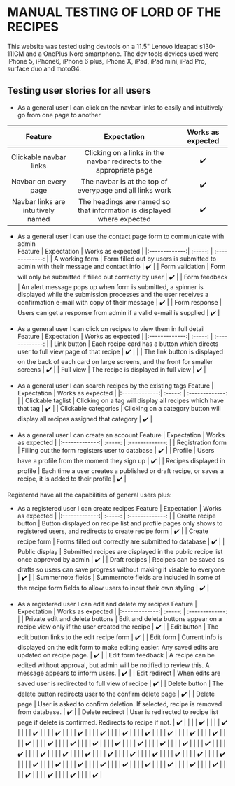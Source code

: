 # MANUAL TESTING OF LORD OF THE RECIPES

This website was tested using devtools on a 11.5" Lenovo ideapad s130-11IGM and a OnePlus Nord smartphone.
The dev tools devices used were iPhone 5, iPhone6, iPhone 6 plus, iPhone X, iPad, iPad mini, iPad Pro, surface duo and motoG4.

## Testing user stories for all users

* As a general user I can click on the navbar links to easily and intuitively go from one page to another

 Feature  | Expectation  | Works as expected |
|:-------------:| :-----: | :-------------: |
| Clickable navbar links | Clicking on a links in the navbar redirects to the appropriate page | :heavy_check_mark: |
| Navbar on every page | The navbar is at the top of everypage and all links work | :heavy_check_mark: |
| Navbar links are intuitively named | The headings are named so that information is displayed where expected | :heavy_check_mark: |

* As a general user I can use the contact page form to communicate with admin  
 Feature  | Expectation  | Works as expected |
|:-------------:| :-----: | :-------------: |
| A working form | Form filled out by users is submitted to admin with their message and contact info | :heavy_check_mark: |
| Form validation | Form will only be submitted if filled out correctly by user | :heavy_check_mark: |
| Form feedback | An alert message pops up when form is submitted, a spinner is displayed while the submission processes and the user receives a confirmation e-mail with copy of their message | :heavy_check_mark: |
| Form response | Users can get a response from admin if a valid e-mail is supplied | :heavy_check_mark: |

* As a general user I can click on recipes to view them in full detail 
 Feature  | Expectation  | Works as expected |
|:-------------:| :-----: | :-------------: |
| Link button | Each recipe card has a button which directs user to full view page of that recipe | :heavy_check_mark: |
|  | The link button is displayed on the back of each card on large screens, and the front for smaller screens | :heavy_check_mark: |
| Full view | The recipe is displayed in full view | :heavy_check_mark: |

* As a general user I can search recipes by the existing tags 
 Feature  | Expectation  | Works as expected |
|:-------------:| :-----: | :-------------: |
| Clickable taglist | Clicking on a tag will display all recipes which have that tag | :heavy_check_mark: |
| Clickable categories | Clicking on a category button will display all recipes assigned that category | :heavy_check_mark: |

* As a general user I can create an account
 Feature  | Expectation  | Works as expected |
|:-------------:| :-----: | :-------------: |
|  Registration form | Filling out the form registers user to database | :heavy_check_mark: |
| Profile | Users have a profile from the moment they sign up | :heavy_check_mark: |
| Recipes displayed in profile | Each time a user creates a published or draft recipe, or saves a recipe, it is added to their profile | :heavy_check_mark: |

Registered have all the capabilities of general users plus:

* As a registered user I can create recipes
 Feature  | Expectation  | Works as expected |
|:-------------:| :-----: | :-------------: |
| Create recipe button | Button displayed on recipe list and profile pages only shows to registered users, and redirects to create recipe form | :heavy_check_mark: |
| Create recipe form | Forms filled out correctly are submitted to database | :heavy_check_mark: |
| Public display | Submitted recipes are displayed in the public recipe list once approved by admin | :heavy_check_mark: |
| Draft recipes | Recipes can be saved as drafts so users can save progress without making it visable to everyone | :heavy_check_mark: |
| Summernote fields | Summernote fields are included in some of the recipe form fields to allow users to input their own styling | :heavy_check_mark: |

* As a registered user I can edit and delete my recipes
 Feature  | Expectation  | Works as expected |
|:-------------:| :-----: | :-------------: |
| Private edit and delete buttons | Edit and delete buttons appear on a recipe view only if the user created the recipe | :heavy_check_mark: |
| Edit button | The edit button links to the edit recipe form | :heavy_check_mark: |
| Edit form | Current info is displayed on the edit form to make editing easier. Any saved edits are updated on recipe  page. | :heavy_check_mark: |
| Edit form feedback | A recipe can be edited without approval, but admin will be notified to review this. A message appears to inform users. | :heavy_check_mark: |
| Edit redirect | When edits are saved user is redirected to full view of recipe | :heavy_check_mark: |
| Delete button | The delete button redirects user to the confirm delete page | :heavy_check_mark: |
| Delete page | User is asked to confirm deletion. If selected, recipe is removed from database.  | :heavy_check_mark: |
| Delete redirect | User is redirected to recipe list page if delete is confirmed. Redirects to recipe if not. | :heavy_check_mark: |
|  |  | :heavy_check_mark: |
|  |  | :heavy_check_mark: |
|  |  | :heavy_check_mark: |
|  |  | :heavy_check_mark: |
|  |  | :heavy_check_mark: |
|  |  | :heavy_check_mark: |
|  |  | :heavy_check_mark: |
|  |  | :heavy_check_mark: |
|  |  | :heavy_check_mark: |
|  |  | :heavy_check_mark: |
|  |  | :heavy_check_mark: |
|  |  | :heavy_check_mark: |
|  |  | :heavy_check_mark: |
|  |  | :heavy_check_mark: |
|  |  | :heavy_check_mark: |
|  |  | :heavy_check_mark: |
|  |  | :heavy_check_mark: |
|  |  | :heavy_check_mark: |
|  |  | :heavy_check_mark: |
|  |  | :heavy_check_mark: |
|  |  | :heavy_check_mark: |
|  |  | :heavy_check_mark: |
|  |  | :heavy_check_mark: |
|  |  | :heavy_check_mark: |
|  |  | :heavy_check_mark: |
|  |  | :heavy_check_mark: |
|  |  | :heavy_check_mark: |
|  |  | :heavy_check_mark: |
|  |  | :heavy_check_mark: |
|  |  | :heavy_check_mark: |
|  |  | :heavy_check_mark: |
|  |  | :heavy_check_mark: |
|  |  | :heavy_check_mark: |
|  |  | :heavy_check_mark: |
|  |  | :heavy_check_mark: |
|  |  | :heavy_check_mark: |
|  |  | :heavy_check_mark: |
|  |  | :heavy_check_mark: |
|  |  | :heavy_check_mark: |
|  |  | :heavy_check_mark: |
|  |  | :heavy_check_mark: |
|  |  | :heavy_check_mark: |
|  |  | :heavy_check_mark: |

